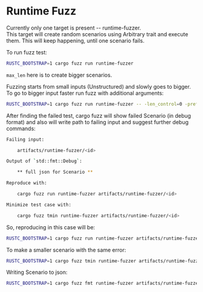 # Runtime Fuzz

Currently only one target is present -- runtime-fuzzer.  
This target will create random scenarios using Arbitrary trait
and execute them. This will keep happening, until one scenario fails.  


To run fuzz test:
```bash
RUSTC_BOOTSTRAP=1 cargo fuzz run runtime-fuzzer
```
`max_len` here is to create bigger scenarios.

Fuzzing starts from small inputs (Unstructured) and slowly goes to bigger.
To go to bigger input faster run fuzz with additional arguments:

```bash
RUSTC_BOOTSTRAP=1 cargo fuzz run runtime-fuzzer -- -len_control=0 -prefer_small=0
```

After finding the failed test, cargo fuzz will show failed Scenario (in debug format)
and also will write path to failing input and suggest further debug commands:

```bash
Failing input:

	artifacts/runtime-fuzzer/<id>

Output of `std::fmt::Debug`:

	** full json for Scenario **

Reproduce with:

	cargo fuzz run runtime-fuzzer artifacts/runtime-fuzzer/<id>

Minimize test case with:

	cargo fuzz tmin runtime-fuzzer artifacts/runtime-fuzzer/<id>
```

So, reproducing in this case will be:
```bash
RUSTC_BOOTSTRAP=1 cargo fuzz run runtime-fuzzer artifacts/runtime-fuzzer/<id>
```

To make a smaller scenario with the same error:
```bash
RUSTC_BOOTSTRAP=1 cargo fuzz tmin runtime-fuzzer artifacts/runtime-fuzzer/<id>
```

Writing Scenario to json:
```bash
RUSTC_BOOTSTRAP=1 cargo fuzz fmt runtime-fuzzer artifacts/runtime-fuzzer/<id> 2>&1 | sed '1,3d' | tee scenario.json
```




